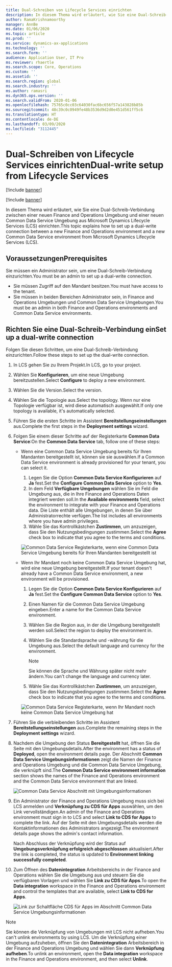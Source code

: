 ```yaml
---
title: Dual-Schreiben von Lifecycle Services einrichten
description: In diesem Thema wird erläutert, wie Sie eine Dual-Schreib-Verbindung zwischen einer neuen Finance and Operations Umgebung und einer neuen Common Data Service Umgebung aus Microsoft Dynamics Lifecycle Services (LCS) einrichten.
author: RamaKrishnamoorthy
manager: AnnBe
ms.date: 01/06/2020
ms.topic: article
ms.prod: ''
ms.service: dynamics-ax-applications
ms.technology: ''
ms.search.form: ''
audience: Application User, IT Pro
ms.reviewer: rhaertle
ms.search.scope: Core, Operations
ms.custom: ''
ms.assetid: ''
ms.search.region: global
ms.search.industry: ''
ms.author: ramasri
ms.dyn365.ops.version: ''
ms.search.validFrom: 2020-01-06
ms.openlocfilehash: 75765c0cc03c64030fac6bc656f57a143828b85b
ms.sourcegitcommit: 48c39c0c0949fe48b3536d9d2d0e451d561ff5c6
ms.translationtype: HT
ms.contentlocale: de-DE
ms.lasthandoff: 03/09/2020
ms.locfileid: "3112445"
---
```

# <a name="dual-write-setup-from-lifecycle-services"></a><span data-ttu-id="c8edb-103">Dual-Schreiben von Lifecycle Services einrichten</span><span class="sxs-lookup"><span data-stu-id="c8edb-103">Dual-write setup from Lifecycle Services</span></span>

[!include [banner](../../includes/banner.md)]

[!include [banner](../../includes/preview-banner.md)]

<span data-ttu-id="c8edb-104">In diesem Thema wird erläutert, wie Sie eine Dual-Schreib-Verbindung zwischen einer neuen Finance and Operations Umgebung und einer neuen Common Data Service Umgebung aus Microsoft Dynamics Lifecycle Services (LCS) einrichten.</span><span class="sxs-lookup"><span data-stu-id="c8edb-104">This topic explains how to set up a dual-write connection between a new Finance and Operations environment and a new Common Data Service environment from Microsoft Dynamics Lifecycle Services (LCS).</span></span>

## <a name="prerequisites"></a><span data-ttu-id="c8edb-105">Voraussetzungen</span><span class="sxs-lookup"><span data-stu-id="c8edb-105">Prerequisites</span></span>

<span data-ttu-id="c8edb-106">Sie müssen ein Administrator sein, um eine Dual-Schreib-Verbindung einzurichten.</span><span class="sxs-lookup"><span data-stu-id="c8edb-106">You must be an admin to set up a dual-write connection.</span></span>

+ <span data-ttu-id="c8edb-107">Sie müssen Zugriff auf den Mandant besitzen.</span><span class="sxs-lookup"><span data-stu-id="c8edb-107">You must have access to the tenant.</span></span>
+ <span data-ttu-id="c8edb-108">Sie müssen in beiden Bereichen Administrator sein, in Finance and Operations Umgebungen und Common Data Service Umgebungen.</span><span class="sxs-lookup"><span data-stu-id="c8edb-108">You must be an admin in both Finance and Operations environments and Common Data Service environments.</span></span>

## <a name="set-up-a-dual-write-connection"></a><span data-ttu-id="c8edb-109">Richten Sie eine Dual-Schreib-Verbindung ein</span><span class="sxs-lookup"><span data-stu-id="c8edb-109">Set up a dual-write connection</span></span>

<span data-ttu-id="c8edb-110">Folgen Sie diesen Schritten, um eine Dual-Schreib-Verbindung einzurichten.</span><span class="sxs-lookup"><span data-stu-id="c8edb-110">Follow these steps to set up the dual-write connection.</span></span>

1. <span data-ttu-id="c8edb-111">In LCS gehen Sie zu Ihrem Projekt.</span><span class="sxs-lookup"><span data-stu-id="c8edb-111">In LCS, go to your project.</span></span>
2. <span data-ttu-id="c8edb-112">Wählen Sie **Konfigurieren**, um eine neue Umgebung bereitzustellen.</span><span class="sxs-lookup"><span data-stu-id="c8edb-112">Select **Configure** to deploy a new environment.</span></span>
3. <span data-ttu-id="c8edb-113">Wählen Sie die Version.</span><span class="sxs-lookup"><span data-stu-id="c8edb-113">Select the version.</span></span> 
4. <span data-ttu-id="c8edb-114">Wählen Sie die Topologie aus.</span><span class="sxs-lookup"><span data-stu-id="c8edb-114">Select the topology.</span></span> <span data-ttu-id="c8edb-115">Wenn nur eine Topologie verfügbar ist, wird diese automatisch ausgewählt.</span><span class="sxs-lookup"><span data-stu-id="c8edb-115">If only one topology is available, it's automatically selected.</span></span>
5. <span data-ttu-id="c8edb-116">Führen Sie die ersten Schritte im Assistent **Bereitstellungseinstellungen** aus.</span><span class="sxs-lookup"><span data-stu-id="c8edb-116">Complete the first steps in the **Deployment settings** wizard.</span></span>
6. <span data-ttu-id="c8edb-117">Folgen Sie einem dieser Schritte auf der Registerkarte **Common Data Service**:</span><span class="sxs-lookup"><span data-stu-id="c8edb-117">On the **Common Data Service** tab, follow one of these steps:</span></span>

    - <span data-ttu-id="c8edb-118">Wenn eine Common Data Service Umgebung bereits für Ihren Mandanten bereitgestellt ist, können sie sie auswählen.</span><span class="sxs-lookup"><span data-stu-id="c8edb-118">If a Common Data Service environment is already provisioned for your tenant, you can select it.</span></span>

        1. <span data-ttu-id="c8edb-119">Legen Sie die Option **Common Data Service Konfigurieren** auf **Ja** fest.</span><span class="sxs-lookup"><span data-stu-id="c8edb-119">Set the **Configure Common Data Service** option to **Yes**.</span></span>
        2. <span data-ttu-id="c8edb-120">In dem Feld **Verfügbare Umgebungen** wählen Sie im Feld die Umgebung aus, die in Ihre Finance and Operations Daten integriert werden soll.</span><span class="sxs-lookup"><span data-stu-id="c8edb-120">In the **Available environments** field, select the environment to integrate with your Finance and Operations data.</span></span> <span data-ttu-id="c8edb-121">Die Liste enthält alle Umgebungen, in denen Sie über Administratorrechte verfügen.</span><span class="sxs-lookup"><span data-stu-id="c8edb-121">The list includes all environments where you have admin privileges.</span></span>
        3. <span data-ttu-id="c8edb-122">Wähle Sie das Kontrollkästchen **Zustimmen**, um anzuzeigen, dass Sie den Nutzungsbedingungen zustimmen.</span><span class="sxs-lookup"><span data-stu-id="c8edb-122">Select the **Agree** check box to indicate that you agree to the terms and conditions.</span></span>

        ![Common Data Service Registerkarte, wenn eine Common Data Service Umgebung bereits für Ihren Mandanten bereitgestellt ist](../dual-write/media/lcs_setup_1.png)

    - <span data-ttu-id="c8edb-124">Wenn Ihr Mandant noch keine Common Data Service Umgebung hat, wird eine neue Umgebung bereitgestellt.</span><span class="sxs-lookup"><span data-stu-id="c8edb-124">If your tenant doesn't already have a Common Data Service environment, a new environment will be provisioned.</span></span>

        1. <span data-ttu-id="c8edb-125">Legen Sie die Option **Common Data Service Konfigurieren** auf **Ja** fest.</span><span class="sxs-lookup"><span data-stu-id="c8edb-125">Set the **Configure Common Data Service** option to **Yes**.</span></span>
        2. <span data-ttu-id="c8edb-126">Einen Namen für die Common Data Service Umgebung eingeben.</span><span class="sxs-lookup"><span data-stu-id="c8edb-126">Enter a name for the Common Data Service environment.</span></span>
        3. <span data-ttu-id="c8edb-127">Wählen Sie die Region aus, in der die Umgebung bereitgestellt werden soll.</span><span class="sxs-lookup"><span data-stu-id="c8edb-127">Select the region to deploy the environment in.</span></span>
        4. <span data-ttu-id="c8edb-128">Wählen Sie die Standardsprache und -währung für die Umgebung aus.</span><span class="sxs-lookup"><span data-stu-id="c8edb-128">Select the default language and currency for the environment.</span></span>

            > [!NOTE]
            > <span data-ttu-id="c8edb-129">Sie können die Sprache und Währung später nicht mehr ändern.</span><span class="sxs-lookup"><span data-stu-id="c8edb-129">You can't change the language and currency later.</span></span>

        5. <span data-ttu-id="c8edb-130">Wähle Sie das Kontrollkästchen **Zustimmen**, um anzuzeigen, dass Sie den Nutzungsbedingungen zustimmen.</span><span class="sxs-lookup"><span data-stu-id="c8edb-130">Select the **Agree** check box to indicate that you agree to the terms and conditions.</span></span>

        ![Common Data Service Registerkarte, wenn Ihr Mandant noch keine Common Data Service Umgebung hat](../dual-write/media/lcs_setup_2.png)

7. <span data-ttu-id="c8edb-132">Führen Sie die verbleibenden Schritte im Assistent **Bereitstellungseinstellungen** aus.</span><span class="sxs-lookup"><span data-stu-id="c8edb-132">Complete the remaining steps in the **Deployment settings** wizard.</span></span>
8. <span data-ttu-id="c8edb-133">Nachdem die Umgebung den Status **Bereitgestellt** hat, öffnen Sie die Seite mit den Umgebungsdetails.</span><span class="sxs-lookup"><span data-stu-id="c8edb-133">After the environment has a status of **Deployed**, open the environment details page.</span></span> <span data-ttu-id="c8edb-134">Der Abschnitt **Common Data Service Umgebungsinformationen** zeigt die Namen der Finance and Operations Umgebung und die Common Data Service Umgebung, die verknüpft sind.</span><span class="sxs-lookup"><span data-stu-id="c8edb-134">The **Common Data Service environment information** section shows the names of the Finance and Operations environment and the Common Data Service environment that are linked.</span></span>

    ![Common Data Service Abschnitt mit Umgebungsinformationen](../dual-write/media/lcs_setup_3.png)

9. <span data-ttu-id="c8edb-136">Ein Administrator der Finance and Operations Umgebung muss sich bei LCS anmelden und **Verknüpfung zu CDS für Apps** auswählen, um den Link vervollständigen.</span><span class="sxs-lookup"><span data-stu-id="c8edb-136">An admin of the Finance and Operations environment must sign in to LCS and select **Link to CDS for Apps** to complete the link.</span></span> <span data-ttu-id="c8edb-137">Auf der Seite mit den Umgebungsdetails werden die Kontaktinformationen des Administrators angezeigt.</span><span class="sxs-lookup"><span data-stu-id="c8edb-137">The environment details page shows the admin's contact information.</span></span>

    <span data-ttu-id="c8edb-138">Nach Abschluss der Verknüpfung wird der Status auf **Umgebungsverknüpfung erfolgreich abgeschlossen** aktualisiert.</span><span class="sxs-lookup"><span data-stu-id="c8edb-138">After the link is completed, the status is updated to **Environment linking successfully completed**.</span></span>

10. <span data-ttu-id="c8edb-139">Zum Öffnen des **Datenintegration** Arbeitsbereichs in der Finance and Operations wählen Sie die Umgebung aus und steuern Sie die verfügbaren Vorlagen und wählen Sie **Link zu CDS für Apps**.</span><span class="sxs-lookup"><span data-stu-id="c8edb-139">To open the **Data integration** workspace in the Finance and Operations environment and control the templates that are available, select **Link to CDS for Apps**.</span></span>

    ![Link zur Schaltfläche CDS für Apps im Abschnitt Common Data Service Umgebungsinformationen](../dual-write/media/lcs_setup_4.png)

> [!NOTE]
> <span data-ttu-id="c8edb-141">Sie können die Verknüpfung von Umgebungen mit LCS nicht aufheben.</span><span class="sxs-lookup"><span data-stu-id="c8edb-141">You can't unlink environments by using LCS.</span></span> <span data-ttu-id="c8edb-142">Um die Verknüpfung einer Umgebung aufzuheben, öffnen Sie den **Datenintegration** Arbeitsbereich in der Finance and Operations Umgebung und wählen Sie dann **Verknüpfung aufheben**.</span><span class="sxs-lookup"><span data-stu-id="c8edb-142">To unlink an environment, open the **Data integration** workspace in the Finance and Operations environment, and then select **Unlink**.</span></span>
